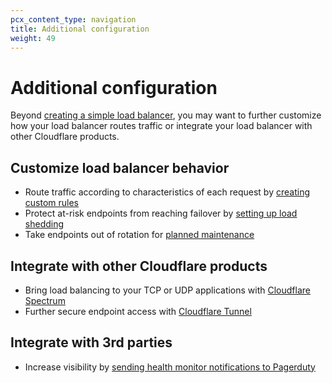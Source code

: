 ```yaml
---
pcx_content_type: navigation
title: Additional configuration
weight: 49
---
```


# Additional configuration

Beyond [creating a simple load balancer](/load-balancing/load-balancers/create-load-balancer/), you may want to further customize how your load balancer routes traffic or integrate your load balancer with other Cloudflare products.

## Customize load balancer behavior

*   Route traffic according to characteristics of each request by [creating custom rules](/load-balancing/additional-options/load-balancing-rules/)
*   Protect at-risk endpoints from reaching failover by [setting up load shedding](/load-balancing/additional-options/load-shedding/)
*   Take endpoints out of rotation for [planned maintenance](/load-balancing/additional-options/planned-maintenance/)

## Integrate with other Cloudflare products

*   Bring load balancing to your TCP or UDP applications with [Cloudflare Spectrum](/load-balancing/additional-options/spectrum/)
*   Further secure endpoint access with [Cloudflare Tunnel](/load-balancing/additional-options/cloudflare-tunnel/)

## Integrate with 3rd parties

*   Increase visibility by [sending health monitor notifications to Pagerduty](/load-balancing/additional-options/pagerduty-integration/)
